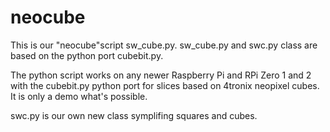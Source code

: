 # neocube

This is our "neocube"script sw_cube.py. sw_cube.py and swc.py class are based on the python port cubebit.py.

The python script works on any newer Raspberry Pi and RPi Zero 1 and 2 with the cubebit.py python port for slices based on 4tronix neopixel cubes. It is only a demo what's possible. 

swc.py is our own new class symplifing squares and cubes.

